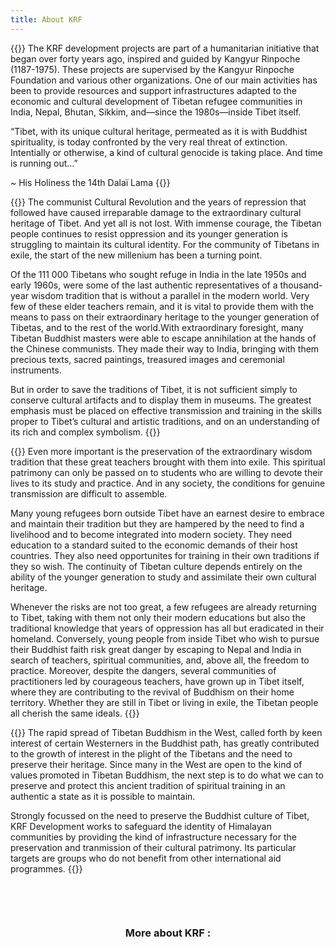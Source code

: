 ```yaml
---
title: About KRF
---
```


{{<image-with-text src="/images/img_kangyur_rinpoche.jpg" alt="Kangyur Rinpoche">}}
The KRF development projects are part of a humanitarian initiative that began over forty years ago, inspired and guided by Kangyur Rinpoche (1187-1975). These projects are supervised by the Kangyur Rinpoche Foundation and various other organizations. One of our main activities has been to provide resources and support infrastructures adapted to the economic and cultural development of Tibetan refugee communities in India, Nepal, Bhutan, Sikkim, and—since the 1980s—inside Tibet itself.

“Tibet, with its unique cultural heritage, permeated as it is with Buddhist spirituality, is today confronted by the very real threat of extinction. Intentially or otherwise, a kind of cultural genocide is taking place. And time is running out…”

~ His Holiness the 14th Dalaï Lama
{{</image-with-text>}}

{{<image-with-text src="/images/img_fuite_tibet.jpg" alt="His Holiness the Dalaï-Lama escaping from Tibet">}}
The communist Cultural Revolution and the years of repression that followed have caused irreparable damage to the extraordinary cultural heritage of Tibet. And yet all is not lost. With immense courage, the Tibetan people continues to resist oppression and its younger generation is struggling to maintain its cultural identity. For the community of Tibetans in exile, the start of the new millenium has been a turning point.

Of the 111 000 Tibetans who sought refuge in India in the late 1950s and early 1960s, were some of the last authentic representatives of a thousand-year wisdom tradition that is without a parallel in the modern world. Very few of these elder teachers remain, and it is vital to provide them with the means to pass on their extraordinary heritage to the younger generation of Tibetas, and to the rest of the world.With extraordinary foresight, many Tibetan Buddhist masters were able to escape annihilation at the hands of the Chinese communists. They made their way to India, bringing with them precious texts, sacred paintings, treasured images and ceremonial instruments.

But in order to save the traditions of Tibet, it is not sufficient simply to conserve cultural artifacts and to display them in museums. The greatest emphasis must be placed on effective transmission and training in the skills proper to Tibet’s cultural and artistic traditions, and on an understanding of its rich and complex symbolism.
{{</image-with-text>}}

{{<image-with-text src="/images/img_SSDL_TPWR.jpg" alt="Pema Wangyal Rinpoche welcoming His Holiness">}}
Even more important is the preservation of the extraordinary wisdom tradition that these great teachers brought with them into exile. This spiritual patrimony can only be passed on to students who are willing to devote their lives to its study and practice. And in any society, the conditions for genuine transmission are difficult to assemble.

Many young refugees born outside Tibet have an earnest desire to embrace and maintain their tradition but they are hampered by the need to find a livelihood and to become integrated into modern society. They need education to a standard suited to the economic demands of their host countries. They also need opportunites for training in their own traditions if they so wish. The continuity of Tibetan culture depends entirely on the ability of the younger generation to study and assimilate their own cultural heritage.

Whenever the risks are not too great, a few refugees are already returning to Tibet, taking with them not only their modern educations but also the traditional knowledge that years of oppression has all but eradicated in their homeland. Conversely, young people from inside Tibet who wish to pursue their Buddhist faith risk great danger by escaping to Nepal and India in search of teachers, spiritual communities, and, above all, the freedom to practice. Moreover, despite the dangers, several communities of practitioners led by courageous teachers, have grown up in Tibet itself, where they are contributing to the revival of Buddhism on their home territory. Whether they are still in Tibet or living in exile, the Tibetan people all cherish the same ideals.
{{</image-with-text>}}

{{<image-with-text src="/images/img_heritage_culturel.jpg" alt="Ceremonies in Thubten Chöling Monastery, Nepal">}}
The rapid spread of Tibetan Buddhism in the West, called forth by keen interest of certain Westerners in the Buddhist path, has greatly contributed to the growth of interest in the plight of the Tibetans and the need to preserve their heritage. Since many in the West are open to the kind of values promoted in Tibetan Buddhism, the next step is to do what we can to preserve and protect this ancient tradition of spiritual training in an authentic a state as it is possible to maintain.

Strongly focussed on the need to preserve the Buddhist culture of Tibet, KRF Development works to safeguard the identity of Himalayan communities by providing the kind of infrastructure necessary for the preservation and tranmission of their cultural patrimony. Its particular targets are groups who do not benefit from other international aid programmes.
{{</image-with-text>}}

<center style="margin-top: 6em">

### More about KRF :

</center>